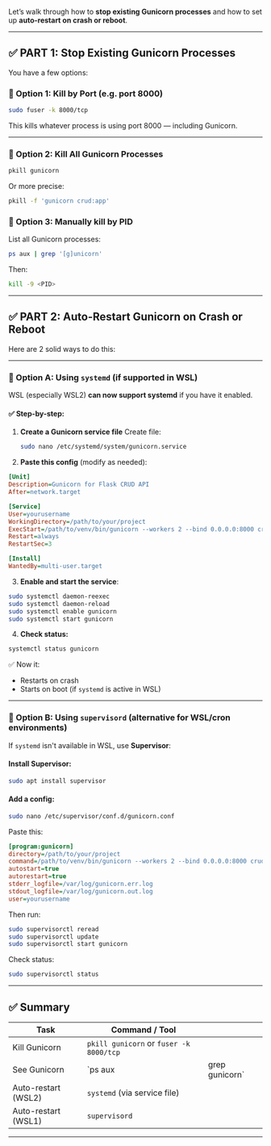 Let’s walk through how to **stop existing Gunicorn processes** and how to set up **auto-restart on crash or reboot**.

---

## ✅ PART 1: Stop Existing Gunicorn Processes

You have a few options:

### 🔹 Option 1: Kill by Port (e.g. port 8000)

```bash
sudo fuser -k 8000/tcp
```

This kills whatever process is using port 8000 — including Gunicorn.

---

### 🔹 Option 2: Kill All Gunicorn Processes

```bash
pkill gunicorn
```

Or more precise:

```bash
pkill -f 'gunicorn crud:app'
```

### 🔹 Option 3: Manually kill by PID

List all Gunicorn processes:

```bash
ps aux | grep '[g]unicorn'
```

Then:

```bash
kill -9 <PID>
```

---

## ✅ PART 2: Auto-Restart Gunicorn on Crash or Reboot

Here are 2 solid ways to do this:

---

### 🔹 Option A: Using `systemd` (if supported in WSL)

WSL (especially WSL2) **can now support systemd** if you have it enabled.

#### ✅ Step-by-step:

1. **Create a Gunicorn service file**
   Create file:

   ```bash
   sudo nano /etc/systemd/system/gunicorn.service
   ```

2. **Paste this config** (modify as needed):

```ini
[Unit]
Description=Gunicorn for Flask CRUD API
After=network.target

[Service]
User=yourusername
WorkingDirectory=/path/to/your/project
ExecStart=/path/to/venv/bin/gunicorn --workers 2 --bind 0.0.0.0:8000 crud:app
Restart=always
RestartSec=3

[Install]
WantedBy=multi-user.target
```

3. **Enable and start the service**:

```bash
sudo systemctl daemon-reexec
sudo systemctl daemon-reload
sudo systemctl enable gunicorn
sudo systemctl start gunicorn
```

4. **Check status:**

```bash
systemctl status gunicorn
```

✅ Now it:

* Restarts on crash
* Starts on boot (if `systemd` is active in WSL)

---

### 🔹 Option B: Using `supervisord` (alternative for WSL/cron environments)

If `systemd` isn't available in WSL, use **Supervisor**:

#### Install Supervisor:

```bash
sudo apt install supervisor
```

#### Add a config:

```bash
sudo nano /etc/supervisor/conf.d/gunicorn.conf
```

Paste this:

```ini
[program:gunicorn]
directory=/path/to/your/project
command=/path/to/venv/bin/gunicorn --workers 2 --bind 0.0.0.0:8000 crud:app
autostart=true
autorestart=true
stderr_logfile=/var/log/gunicorn.err.log
stdout_logfile=/var/log/gunicorn.out.log
user=yourusername
```

Then run:

```bash
sudo supervisorctl reread
sudo supervisorctl update
sudo supervisorctl start gunicorn
```

Check status:

```bash
sudo supervisorctl status
```

---

## ✅ Summary

| Task                | Command / Tool                          |                 |
| ------------------- | --------------------------------------- | --------------- |
| Kill Gunicorn       | `pkill gunicorn` or `fuser -k 8000/tcp` |                 |
| See Gunicorn        | \`ps aux                                | grep gunicorn\` |
| Auto-restart (WSL2) | `systemd` (via service file)            |                 |
| Auto-restart (WSL1) | `supervisord`                           |                 |

---


